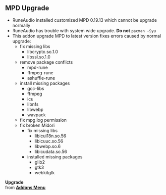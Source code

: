 MPD Upgrade
---
  
- RuneAudio installed customized MPD 0.19.13 which cannot be upgrade normally
- RuneAudio has trouble with system wide upgrade. **Do not** `pacman -Syu`
- This addon upgrade MPD to latest version fixes errors caused by normal upgrade:
	- fix missing libs
		- libcrypto.so.1.0
		- libssl.so.1.0
	- remove package conflicts
		- mpd-rune
		- ffmpeg-rune
		- ashuffle-rune
	- install missing packages
		- gcc-libs
		- ffmpeg
		- icu
		- libnfs
		- libwebp
		- wavpack
	- fix mpg.log permission
	- fix broken Midori
		- fix missing libs
			- libicui18n.so.56
			- libicuuc.so.56
			- libwebp.so.6
			- libicudata.so.56
		- installed missing packages
			- glib2
			- gtk3
			- webkitgtk

**Upgrade**  
from [**Addons Menu**](https://github.com/rern/RuneAudio_Addons)
